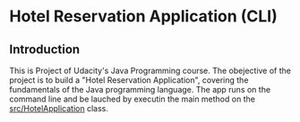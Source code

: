 # Hotel Reservation Application (CLI)

## Introduction
This is Project  of Udacity's Java Programming course. The obejective of the project is to build a "Hotel Reservation Application", covering the fundamentals of the Java programming language. The app runs on the command line and be lauched by executin the main method on the [src/HotelApplication](src/HotelApplication.java) class.
